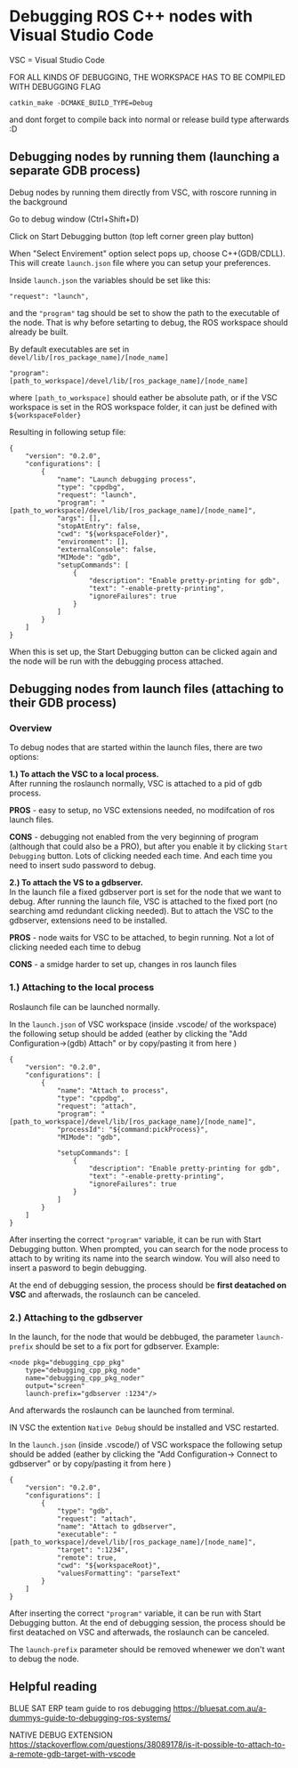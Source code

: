 # Debugging ROS C++ nodes with Visual Studio Code
 
VSC = Visual Studio Code

FOR ALL KINDS OF DEBUGGING, THE WORKSPACE HAS TO BE COMPILED WITH DEBUGGING FLAG

    catkin_make -DCMAKE_BUILD_TYPE=Debug

and dont forget to compile back into normal or release build type afterwards :D

## Debugging nodes by running them (launching a separate GDB process)
Debug nodes by running them directly from VSC, with roscore running in the background

Go to debug window (Ctrl+Shift+D)

Click on Start Debugging button (top left corner green play button)

When "Select Envirement" option select pops up, choose C++(GDB/CDLL). This will create `launch.json` file where you can setup your preferences.

Inside `launch.json` the variables should be set like this:

    "request": "launch",

and the `"program"` tag should be set to show the path to the executable of the node. That is why before setarting to debug, the ROS workspace should already be built.

By default executables are set in `devel/lib/[ros_package_name]/[node_name]`

    "program": [path_to_workspace]/devel/lib/[ros_package_name]/[node_name]

where `[path_to_workspace]` should eather be absolute path, or if the VSC workspace is set in the ROS workspace folder, it can just be defined with `${workspaceFolder}`

Resulting in following setup file: 

    {
        "version": "0.2.0",
        "configurations": [
            {
                "name": "Launch debugging process",
                "type": "cppdbg",
                "request": "launch",
                "program": "[path_to_workspace]/devel/lib/[ros_package_name]/[node_name]",
                "args": [],
                "stopAtEntry": false,
                "cwd": "${workspaceFolder}",
                "environment": [],
                "externalConsole": false,
                "MIMode": "gdb",
                "setupCommands": [
                    {
                        "description": "Enable pretty-printing for gdb",
                        "text": "-enable-pretty-printing",
                        "ignoreFailures": true
                    }
                ]
            }
        ]
    }

When this is set up, the Start Debugging button can be clicked again and the node will be run with the debugging process attached.

## Debugging nodes from launch files (attaching to their GDB process)
### Overview
To debug nodes that are started within the launch files, there are two options:

**1.) To attach the VSC to a local process.**\
After running the roslaunch normally, VSC is attached to a pid of gdb process.

**PROS** - easy to setup, no VSC extensions needed, no modifcation of ros launch files.

**CONS** - debugging not enabled from the very beginning of program (although that could also be a PRO), but after you enable it by clicking `Start Debugging` button. Lots of clicking needed each time. And each time you need to insert sudo password to debug.

**2.) To attach the VS to a gdbserver.**\
In the launch file a fixed gdbserver port is set for the node that we want to debug. After running the launch file, VSC is attached to the fixed port (no searching amd redundant clicking needed). But to attach the VSC to the gdbserver, extensions need to be installed.

**PROS** - node waits for VSC to be attached, to begin running. Not a lot of clicking needed each time to debug

**CONS** - a smidge harder to set up, changes in ros launch files

### 1.) Attaching to the local process
Roslaunch file can be launched normally.

In the `launch.json` of VSC workspace (inside .vscode/ of the workspace) the following setup should be added (eather by clicking the "Add Configuration->(gdb) Attach" or by copy/pasting it from here )

    {
        "version": "0.2.0",
        "configurations": [
            { 
                "name": "Attach to process",
                "type": "cppdbg",
                "request": "attach",
                "program": "[path_to_workspace]/devel/lib/[ros_package_name]/[node_name]",
                "processId": "${command:pickProcess}",
                "MIMode": "gdb",
                
                "setupCommands": [
                    {
                        "description": "Enable pretty-printing for gdb",
                        "text": "-enable-pretty-printing",
                        "ignoreFailures": true
                    }
                ]
            }
        ]
    }

After inserting the correct `"program"` variable, it can be run with Start Debugging button. When prompted, you can search for the node process to attach to by writing its name into the search window. You will also need to insert a pasword to begin debugging.

At the end of debugging session, the process should be **first deatached on VSC** and afterwads, the roslaunch can be canceled.


### 2.) Attaching to the gdbserver
In the launch, for the node that would be debbuged, the parameter `launch-prefix` should be set to a fix port for gdbserver. Example:

    <node pkg="debugging_cpp_pkg" 
        type="debugging_cpp_pkg_node" 
        name="debugging_cpp_pkg_noder" 
        output="screen"
        launch-prefix="gdbserver :1234"/>

And afterwards the roslaunch can be launched from terminal.

IN VSC the extention `Native Debug` should be installed and VSC restarted.

In the `launch.json` (inside .vscode/) of VSC workspace the following setup should be added (eather by clicking the "Add Configuration-> Connect to gdbserver" or by copy/pasting it from here )

    {
        "version": "0.2.0",
        "configurations": [
            {
                "type": "gdb",
                "request": "attach",
                "name": "Attach to gdbserver",
                "executable": "[path_to_workspace]/devel/lib/[ros_package_name]/[node_name]",
                "target": ":1234",
                "remote": true,
                "cwd": "${workspaceRoot}",
                "valuesFormatting": "parseText"
            }
        ]
    }

After inserting the correct `"program"` variable, it can be run with Start Debugging button.
At the end of debugging session, the process should be first deatached on VSC and afterwads, the roslaunch can be canceled.

The `launch-prefix` parameter should be removed whenewer we don't want to debug the node.

## Helpful reading

BLUE SAT ERP team guide to ros debugging
https://bluesat.com.au/a-dummys-guide-to-debugging-ros-systems/

NATIVE DEBUG EXTENSION
https://stackoverflow.com/questions/38089178/is-it-possible-to-attach-to-a-remote-gdb-target-with-vscode

